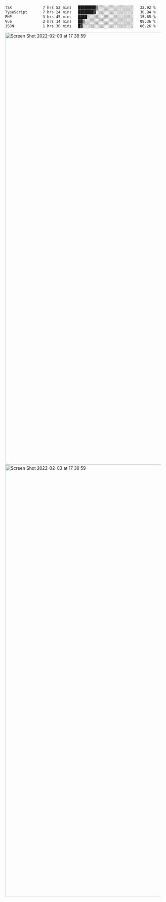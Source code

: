 <!--START_SECTION:waka-->

```txt
TSX              7 hrs 52 mins   ████████▒░░░░░░░░░░░░░░░░   32.92 %
TypeScript       7 hrs 24 mins   ███████▓░░░░░░░░░░░░░░░░░   30.94 %
PHP              3 hrs 45 mins   ████░░░░░░░░░░░░░░░░░░░░░   15.65 %
Vue              2 hrs 14 mins   ██▒░░░░░░░░░░░░░░░░░░░░░░   09.36 %
JSON             1 hrs 30 mins   █▓░░░░░░░░░░░░░░░░░░░░░░░   06.26 %
```

<!--END_SECTION:waka-->

<img width="1400" alt="Screen Shot 2022-02-03 at 17 39 59" src="https://user-images.githubusercontent.com/45716542/152387304-f2b60485-53a6-4f4b-a818-5cefb1b0c0ae.png">
<img width="1400" alt="Screen Shot 2022-02-03 at 17 39 59" src="https://user-images.githubusercontent.com/45716542/152387273-ea5cdf21-2a45-44da-8bef-00c1763b1d42.png">

